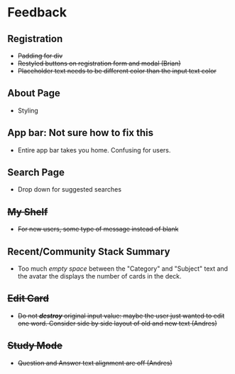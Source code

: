 # Feedback 

## Registration
 * ~~Padding for div~~
 * ~~Restyled buttons on registration form and modal (Brian)~~
 * ~~Placeholder text needs to be different color than the input text color~~
 
## About Page
 * Styling

## App bar: Not sure how to fix this
 * Entire app bar takes you home. Confusing for users. 
## Search Page 
 * Drop down for suggested searches
  
  
## ~~My Shelf~~ 
 * ~~For new users, some type of message instead of blank~~
 
## Recent/Community Stack Summary
 * Too much _empty space_ between the "Category" and "Subject" text and the avatar the displays the number of cards in the deck.
 
## ~~Edit Card~~
 * ~~Do not _**destroy**_ original input value: maybe the user just wanted to edit one word. Consider side by side layout of old and new text (Andres)~~

## ~~Study Mode~~ 
* ~~Question and Answer text alignment are off (Andres)~~

 
